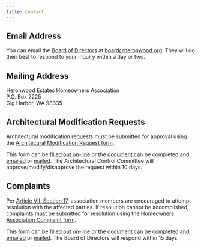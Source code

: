 ```yaml
---
title: Contact
---
```


## Email Address

You can email the [Board of Directors]({governance.md#board-of-directors) at <board@heronwood.org>. They will do their best to respond to your inquiry within a day or two.

## Mailing Address

Heronwood Estates Homeowners Association  
P.O. Box 2225  
Gig Harbor, WA 98335

## Architectural Modification Requests

Architectural modification requests must be submitted for approval using the [Architecural Modification Request form](contact/architectural-modification-request.pdf).

This form can be [filled out on-line](https://forms.gle/DVrK8JngchL4UzdT7) or the [document](contact/architectural-modification-request.pdf) can be completed and [emailed](mailto:board@heronwood.org) or [mailed](#mailing-address). The Architectural Control Committee will approve/modify/disapprove the request within 10 days.

## Complaints

Per [Article VII, Section 17](governance/covenants-conditions-and-restrictions.md#section-17), association members are encouraged to attempt resolution with the affected parties. If resolution cannot be accomplished, complaints must be submitted for resolution using the [Homeowners Association Complaint form](contact/homeowners-association-complaint.pdf).

This form can be [filled out on-line](https://forms.gle/TraLMcNF88VGB25P8) or the [document](contact/homeowners-association-complaint.pdf) can be completed and [emailed](mailto:board@heronwood.org) or [mailed](#mailing-address). The Board of Directors will respond within 15 days.
